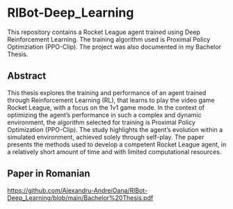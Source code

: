 # RlBot-Deep_Learning
This repository contains a Rocket League agent trained using Deep Reinforcement Learning. 
The training algorithm used is Proximal Policy Optimziation (PPO-Clip).
The project was also documented in my Bachelor Thesis.

## Abstract
This thesis explores the training and performance of an agent trained through Reinforcement Learning (RL),
that learns to play the video game Rocket League, with a focus
on the 1v1 game mode. In the context of optimizing the agent’s performance in such a
complex and dynamic environment, the algorithm selected for training is Proximal Policy
Optimization (PPO-Clip). The study highlights the agent’s evolution within a simulated
environment, achieved solely through self-play. The paper presents the methods used to
develop a competent Rocket League agent, in a relatively short amount of time and with
limited computational resources.

## Paper in Romanian
https://github.com/Alexandru-AndreiOana/RlBot-Deep_Learning/blob/main/Bachelor%20Thesis.pdf 
